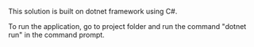 This solution is built on dotnet framework using C#.

To run the application, go to project folder and run the command "dotnet run" in the command prompt.
